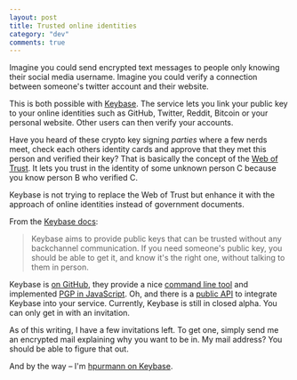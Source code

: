 ```yaml
---
layout: post
title: Trusted online identities
category: "dev"
comments: true
---
```


Imagine you could send encrypted text messages to people only knowing their social media username. Imagine you could verify a connection between someone's twitter account and their website.

This is both possible with [Keybase](https://keybase.io/). The service lets you link your public key to your online identities such as GitHub, Twitter, Reddit, Bitcoin or your personal website. Other users can then verify your accounts.

Have you heard of these crypto key signing *parties* where a few nerds meet, check each others identity cards and approve that they met this person and verified their key? That is basically the concept of the [Web of Trust](http://en.wikipedia.org/wiki/Web_of_trust). It lets you trust in the identity of some unknown person C because you know person B who verified C.

Keybase is not trying to replace the Web of Trust but enhance it with the approach of online identities instead of government documents.

From the [Keybase docs](https://keybase.io/docs/tracking):

> Keybase aims to provide public keys that can be trusted without any backchannel communication. If you need someone's public key, you should be able to get it, and know it's the right one, without talking to them in person.

Keybase is [on GitHub](https://github.com/keybase), they provide a nice [command line tool](https://keybase.io/docs/command_line) and implemented [PGP in JavaScript](https://keybase.io/kbpgp). Oh, and there is a [public API](https://keybase.io/docs/api/1.0) to integrate Keybase into your service. Currently, Keybase is still in closed alpha. You can only get in with an invitation.

As of this writing, I have a few invitations left. To get one, simply send me an encrypted mail explaining why you want to be in. My mail address? You should be able to figure that out.

And by the way – I'm [hpurmann on Keybase](https://keybase.io/hpurmann).
